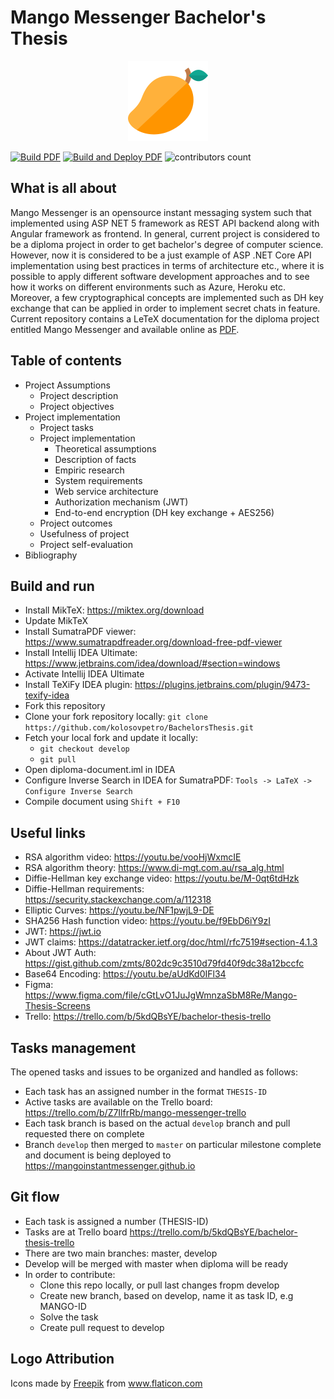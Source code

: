 # Mango Messenger Bachelor's Thesis

<p align="center">
  <img src="src/Pictures/mango.png"  alt="Mango Messenger Logo"/>
</p>

[![Build PDF](https://github.com/MangoInstantMessenger/MangoMessengerBachelorThesis/actions/workflows/build.yml/badge.svg)](https://github.com/MangoInstantMessenger/MangoMessengerBachelorThesis/actions/workflows/build.yml/badge.svg)
[![Build and Deploy PDF](https://github.com/MangoInstantMessenger/MangoMessengerBachelorThesis/actions/workflows/build-and-deploy.yml/badge.svg)](https://github.com/MangoInstantMessenger/MangoMessengerBachelorThesis/actions/workflows/build-and-deploy.yml/badge.svg)
![contributors count](https://img.shields.io/github/contributors/MangoInstantMessenger/MangoMessengerBachelorThesis)

## What is all about

Mango Messenger is an opensource instant messaging system such that implemented using ASP NET 5 framework as REST API
backend along with Angular framework as frontend. In general, current project is considered to be a diploma project in
order to get bachelor's degree of computer science. However, now it is considered to be a just example of ASP .NET Core
API implementation using best practices in terms of architecture etc., where it is possible to apply different software
development approaches and to see how it works on different environments such as Azure, Heroku etc. Moreover, a few
cryptographical concepts are implemented such as DH key exchange that can be applied in order to implement secret chats
in feature. Current repository contains a LeTeX documentation for the diploma project entitled Mango Messenger and
available online as
<a href="https://mangoinstantmessenger.github.io/web/viewer.html?file=../main.pdf" target="_blank">PDF</a>.

## Table of contents

- Project Assumptions
    - Project description
    - Project objectives
- Project implementation
    - Project tasks
    - Project implementation
        - Theoretical assumptions
        - Description of facts
        - Empiric research
        - System requirements
        - Web service architecture
        - Authorization mechanism (JWT)
        - End-to-end encryption (DH key exchange + AES256)
    - Project outcomes
    - Usefulness of project
    - Project self-evaluation
- Bibliography

## Build and run

- Install MikTeX: https://miktex.org/download
- Update MikTeX
- Install SumatraPDF viewer: https://www.sumatrapdfreader.org/download-free-pdf-viewer
- Install Intellij IDEA Ultimate: https://www.jetbrains.com/idea/download/#section=windows
- Activate Intellij IDEA Ultimate
- Install TeXiFy IDEA plugin: https://plugins.jetbrains.com/plugin/9473-texify-idea
- Fork this repository
- Clone your fork repository locally: `git clone https://github.com/kolosovpetro/BachelorsThesis.git`
- Fetch your local fork and update it locally:
    - `git checkout develop`
    - `git pull`
- Open diploma-document.iml in IDEA
- Configure Inverse Search in IDEA for SumatraPDF: `Tools -> LaTeX -> Configure Inverse Search`
- Compile document using `Shift + F10`

## Useful links

- RSA algorithm video: https://youtu.be/vooHjWxmcIE
- RSA algorithm theory: https://www.di-mgt.com.au/rsa_alg.html
- Diffie-Hellman key exchange video: https://youtu.be/M-0qt6tdHzk
- Diffie-Hellman requirements: https://security.stackexchange.com/a/112318
- Elliptic Curves: https://youtu.be/NF1pwjL9-DE
- SHA256 Hash function video: https://youtu.be/f9EbD6iY9zI
- JWT: https://jwt.io
- JWT claims: https://datatracker.ietf.org/doc/html/rfc7519#section-4.1.3
- About JWT Auth: https://gist.github.com/zmts/802dc9c3510d79fd40f9dc38a12bccfc
- Base64 Encoding: https://youtu.be/aUdKd0IFl34
- Figma: https://www.figma.com/file/cGtLvO1JuJgWmnzaSbM8Re/Mango-Thesis-Screens
- Trello: https://trello.com/b/5kdQBsYE/bachelor-thesis-trello

## Tasks management

The opened tasks and issues to be organized and handled as follows:

- Each task has an assigned number in the format `THESIS-ID`
- Active tasks are available on the Trello board: https://trello.com/b/Z7IlfrRb/mango-messenger-trello
- Each task branch is based on the actual `develop` branch and pull requested there on complete
- Branch `develop` then merged to `master` on particular milestone complete and document is being deployed to
  https://mangoinstantmessenger.github.io

## Git flow

- Each task is assigned a number (THESIS-ID)
- Tasks are at Trello board https://trello.com/b/5kdQBsYE/bachelor-thesis-trello
- There are two main branches: master, develop
- Develop will be merged with master when diploma will be ready
- In order to contribute:
    - Clone this repo locally, or pull last changes fropm develop
    - Create new branch, based on develop, name it as task ID, e.g MANGO-ID
    - Solve the task
    - Create pull request to develop

## Logo Attribution

<div>Icons made by <a href="https://www.freepik.com" title="Freepik">Freepik</a> from <a href="https://www.flaticon.com/" title="Flaticon">www.flaticon.com</a></div>
